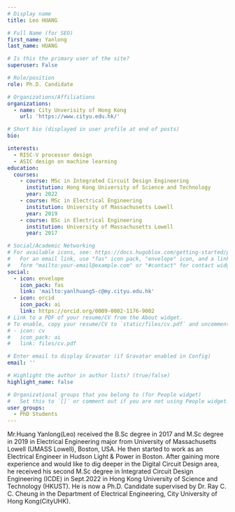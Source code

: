 ```yaml
---
# Display name
title: Leo HUANG

# Full Name (for SEO)
first_name: Yanlong
last_name: HUANG

# Is this the primary user of the site?
superuser: False

# Role/position
role: Ph.D. Candidate

# Organizations/Affiliations
organizations:
  - name: City Unverisity of Hong Kong
    url: 'https://www.cityu.edu.hk/'

# Short bio (displayed in user profile at end of posts)
bio: 

interests:
  - RISC-V processor design
  - ASIC design on machine learning
education:
  courses:
    - course: MSc in Integrated Circuit Design Engineering
      institution: Hong Kong University of Science and Technology
      year: 2022
    - course: MSc in Electrical Engineering
      institution: University of Massachusetts Lowell
      year: 2019
    - course: BSc in Electrical Engineering
      institution: University of Massachusetts Lowell
      year: 2017

# Social/Academic Networking
# For available icons, see: https://docs.hugoblox.com/getting-started/page-builder/#icons
#   For an email link, use "fas" icon pack, "envelope" icon, and a link in the
#   form "mailto:your-email@example.com" or "#contact" for contact widget.
social:
  - icon: envelope
    icon_pack: fas
    link: 'mailto:yanlhuang5-c@my.cityu.edu.hk'   
  - icon: orcid
    icon_pack: ai
    link: https://orcid.org/0009-0002-1176-9002
# Link to a PDF of your resume/CV from the About widget.
# To enable, copy your resume/CV to `static/files/cv.pdf` and uncomment the lines below.
# - icon: cv
#   icon_pack: ai
#   link: files/cv.pdf

# Enter email to display Gravatar (if Gravatar enabled in Config)
email: ''

# Highlight the author in author lists? (true/false)
highlight_name: false

# Organizational groups that you belong to (for People widget)
#   Set this to `[]` or comment out if you are not using People widget.
user_groups:
  - PhD Students
---
```


Mr.Huang Yanlong(Leo) received the B.Sc degree in 2017 and M.Sc degree in 2019 in Electrical Engineering major from University of Massachusetts Lowell (UMASS Lowell), Boston, USA. He then started to work as an Electrical Engineer in Hudson Light & Power in Boston. After gaining more experience and would like to dig deeper in the Digital Circuit Design area, he received his second M.Sc degree in Integrated Circuit Design Engineering (ICDE) in Sept.2022 in Hong Kong University of Science and Technology (HKUST). He is now a Ph.D. Candidate supervised by Dr. Ray C. C. Cheung in the Department of Electrical Engineering, City University of Hong Kong(CityUHK).
